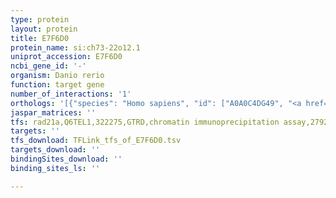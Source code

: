 ```yaml
---
type: protein
layout: protein
title: E7F6D0
protein_name: si:ch73-22o12.1
uniprot_accession: E7F6D0
ncbi_gene_id: '-'
organism: Danio rerio
function: target gene
number_of_interactions: '1'
orthologs: '[{"species": "Homo sapiens", "id": ["A0A0C4DG49", "<a href=\"/protein/q92692\">Q92692</a>"]}, {"species": "Mus musculus", "id": ["<a href=\"/protein/p32507\">P32507</a>", "<a href=\"/protein/q8k094\">Q8K094</a>"]}, {"species": "Rattus norvegicus", "id": ["<a href=\"/protein/a0a0g2ka71\">A0A0G2KA71</a>", "<a href=\"/protein/q5u334\">Q5U334</a>"]}]'
jaspar_matrices: ''
tfs: rad21a,Q6TEL1,322275,GTRD,chromatin immunoprecipitation assay,27924024%5Buid%5D,No
targets: ''
tfs_download: TFLink_tfs_of_E7F6D0.tsv
targets_download: ''
bindingSites_download: ''
binding_sites_ls: ''

---
```

